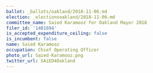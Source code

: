 ```yaml
---
ballot: _ballots/oakland/2018-11-06.md
election: _electionsoakland/2018-11-06.md
committee_name: Saied Karamooz for Oakland Mayor 2018
filer_id: '1401694'
is_accepted_expenditure_ceiling: false
is_incumbent: false
name: Saied Karamooz
occupation: Chief Operating Officer
photo_url: Saied-Karamooz.png
twitter_url: SAiED4Oakland
---
```

